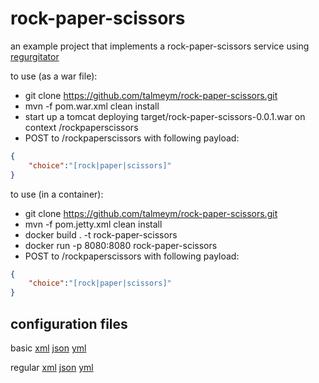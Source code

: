 # rock-paper-scissors
an example project that implements a rock-paper-scissors service using [regurgitator](https://github.com/talmeym/regurgitator-all#regurgitator)

to use (as a war file):

- git clone https://github.com/talmeym/rock-paper-scissors.git
- mvn -f pom.war.xml clean install
- start up a tomcat deploying target/rock-paper-scissors-0.0.1.war on context /rockpaperscissors
- POST to /rockpaperscissors with following payload:

```json
{
    "choice":"[rock|paper|scissors]"
}
```

to use (in a container):

- git clone https://github.com/talmeym/rock-paper-scissors.git
- mvn -f pom.jetty.xml clean install
- docker build . -t rock-paper-scissors
- docker run -p 8080:8080 rock-paper-scissors
- POST to /rockpaperscissors with following payload:

```json
{
    "choice":"[rock|paper|scissors]"
}
```


## configuration files

basic [xml](https://github.com/talmeym/rock-paper-scissors/blob/master/src/main/resources/rock-paper-scissors-basic.xml) [json](https://github.com/talmeym/rock-paper-scissors/blob/master/src/main/resources/rock-paper-scissors-basic.json) [yml](https://github.com/talmeym/rock-paper-scissors/blob/master/src/main/resources/rock-paper-scissors-basic.yml)

regular [xml](https://github.com/talmeym/rock-paper-scissors/blob/master/src/main/resources/rock-paper-scissors.xml) [json](https://github.com/talmeym/rock-paper-scissors/blob/master/src/main/resources/rock-paper-scissors.json) [yml](https://github.com/talmeym/rock-paper-scissors/blob/master/src/main/resources/rock-paper-scissors.yml)
